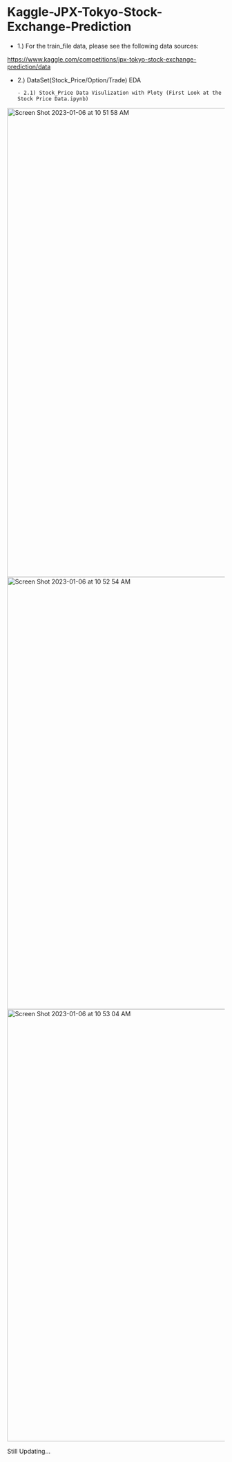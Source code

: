 # Kaggle-JPX-Tokyo-Stock-Exchange-Prediction

- 1.) For the train_file data, please see the following data sources:

https://www.kaggle.com/competitions/jpx-tokyo-stock-exchange-prediction/data

- 2.) DataSet(Stock_Price/Option/Trade) EDA

      - 2.1) Stock_Price Data Visulization with Ploty (First Look at the Stock Price Data.ipynb)
      
<img width="1084" alt="Screen Shot 2023-01-06 at 10 51 58 AM" src="https://user-images.githubusercontent.com/80143995/210920413-e30cfe55-9ddf-4fad-9e69-726c478c13fa.png">
      
<img width="999" alt="Screen Shot 2023-01-06 at 10 52 54 AM" src="https://user-images.githubusercontent.com/80143995/210920416-f674bb55-6f30-4055-b8ed-beca411f0956.png">
  
<img width="999" alt="Screen Shot 2023-01-06 at 10 53 04 AM" src="https://user-images.githubusercontent.com/80143995/210920426-5132d399-2f71-4e64-916b-f66f27687534.png">

      
Still Updating...
